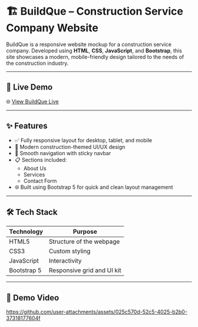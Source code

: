 # 🏗️ BuildQue – Construction Service Company Website

BuildQue is a responsive website mockup for a construction service company. Developed using **HTML**, **CSS**, **JavaScript**, and **Bootstrap**, this site showcases a modern, mobile-friendly design tailored to the needs of the construction industry.

---

## 📸 Live Demo
🌐 [View BuildQue Live](https://gillcontructionservices.netlify.app/)

---

## ✨ Features

- ✅ Fully responsive layout for desktop, tablet, and mobile
- 🧱 Modern construction-themed UI/UX design
- 🧭 Smooth navigation with sticky navbar
- 📋 Sections included:
  - About Us
  - Services
  - Contact Form
- 🌐 Built using Bootstrap 5 for quick and clean layout management

---

## 🛠️ Tech Stack

| Technology  | Purpose                     |
|-------------|-----------------------------|
| HTML5       | Structure of the webpage    |
| CSS3        | Custom styling              |
| JavaScript  | Interactivity               |
| Bootstrap 5 | Responsive grid and UI kit  |

---

## 🎥 Demo Video

https://github.com/user-attachments/assets/025c570d-52c5-4025-b2b0-37318177604f

